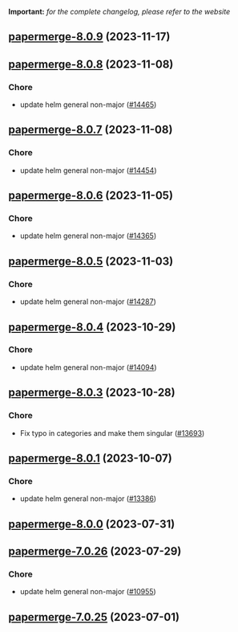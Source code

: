 **Important:**
*for the complete changelog, please refer to the website*












## [papermerge-8.0.9](https://github.com/truecharts/charts/compare/papermerge-8.0.8...papermerge-8.0.9) (2023-11-17)




## [papermerge-8.0.8](https://github.com/truecharts/charts/compare/papermerge-8.0.7...papermerge-8.0.8) (2023-11-08)

### Chore

- update helm general non-major ([#14465](https://github.com/truecharts/charts/issues/14465))
  
  


## [papermerge-8.0.7](https://github.com/truecharts/charts/compare/papermerge-8.0.6...papermerge-8.0.7) (2023-11-08)

### Chore

- update helm general non-major ([#14454](https://github.com/truecharts/charts/issues/14454))
  
  


## [papermerge-8.0.6](https://github.com/truecharts/charts/compare/papermerge-8.0.5...papermerge-8.0.6) (2023-11-05)

### Chore

- update helm general non-major ([#14365](https://github.com/truecharts/charts/issues/14365))
  
  


## [papermerge-8.0.5](https://github.com/truecharts/charts/compare/papermerge-8.0.4...papermerge-8.0.5) (2023-11-03)

### Chore

- update helm general non-major ([#14287](https://github.com/truecharts/charts/issues/14287))
  
  


## [papermerge-8.0.4](https://github.com/truecharts/charts/compare/papermerge-8.0.3...papermerge-8.0.4) (2023-10-29)

### Chore

- update helm general non-major ([#14094](https://github.com/truecharts/charts/issues/14094))
  
  


## [papermerge-8.0.3](https://github.com/truecharts/charts/compare/papermerge-8.0.1...papermerge-8.0.3) (2023-10-28)

### Chore

- Fix typo in categories and make them singular ([#13693](https://github.com/truecharts/charts/issues/13693))
  
  


## [papermerge-8.0.1](https://github.com/truecharts/charts/compare/papermerge-8.0.0...papermerge-8.0.1) (2023-10-07)

### Chore

- update helm general non-major ([#13386](https://github.com/truecharts/charts/issues/13386))
  
  




## [papermerge-8.0.0](https://github.com/truecharts/charts/compare/papermerge-7.0.26...papermerge-8.0.0) (2023-07-31)




## [papermerge-7.0.26](https://github.com/truecharts/charts/compare/papermerge-7.0.25...papermerge-7.0.26) (2023-07-29)

### Chore

- update helm general non-major ([#10955](https://github.com/truecharts/charts/issues/10955))
  
  


## [papermerge-7.0.25](https://github.com/truecharts/charts/compare/papermerge-7.0.24...papermerge-7.0.25) (2023-07-01)
